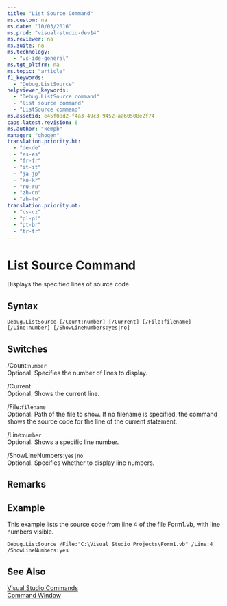 ```yaml
---
title: "List Source Command"
ms.custom: na
ms.date: "10/03/2016"
ms.prod: "visual-studio-dev14"
ms.reviewer: na
ms.suite: na
ms.technology: 
  - "vs-ide-general"
ms.tgt_pltfrm: na
ms.topic: "article"
f1_keywords: 
  - "Debug.ListSource"
helpviewer_keywords: 
  - "Debug.ListSource command"
  - "list source command"
  - "ListSource command"
ms.assetid: e45f08d2-f4a3-49c3-9452-aa60508e2f74
caps.latest.revision: 6
ms.author: "kempb"
manager: "ghogen"
translation.priority.ht: 
  - "de-de"
  - "es-es"
  - "fr-fr"
  - "it-it"
  - "ja-jp"
  - "ko-kr"
  - "ru-ru"
  - "zh-cn"
  - "zh-tw"
translation.priority.mt: 
  - "cs-cz"
  - "pl-pl"
  - "pt-br"
  - "tr-tr"
---
```

# List Source Command
Displays the specified lines of source code.  
  
## Syntax  
  
```  
Debug.ListSource [/Count:number] [/Current] [/File:filename]  
[/Line:number] [/ShowLineNumbers:yes|no]  
```  
  
## Switches  
 /Count:`number`  
 Optional. Specifies the number of lines to display.  
  
 /Current  
 Optional. Shows the current line.  
  
 /File:`filename`  
 Optional. Path of the file to show. If no filename is specified, the command shows the source code for the line of the current statement.  
  
 /Line:`number`  
 Optional. Shows a specific line number.  
  
 /ShowLineNumbers:`yes|no`  
 Optional. Specifies whether to display line numbers.  
  
## Remarks  
  
## Example  
 This example lists the source code from line 4 of the file Form1.vb, with line numbers visible.  
  
```  
Debug.ListSource /File:"C:\Visual Studio Projects\Form1.vb" /Line:4 /ShowLineNumbers:yes  
```  
  
## See Also  
 [Visual Studio Commands](../VS_IDE/visual-studio-commands.md)   
 [Command Window](../VS_IDE/command-window.md)